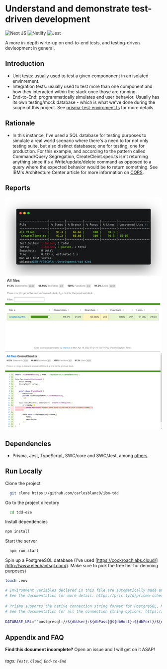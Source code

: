 
# Understand and demonstrate test-driven development

![Next JS](https://img.shields.io/badge/Next-black?style=for-the-badge&logo=next.js&logoColor=white)
![Netlify](https://img.shields.io/badge/Netlify-00C7B7?style=for-the-badge&logo=netlify&logoColor=white)
![Jest](https://img.shields.io/badge/-jest-%23C21325?style=for-the-badge&logo=jest&logoColor=white)

A more in-depth wirte-up on end-to-end tests, and testing-driven devleopment in general.

## Introduction
- Unit tests: usually used to test a given compononent in an isolated envinrement.
- Integration tests: usually used to test more than one component and how they interacted within the stack once those are running.
- End-to-End: programmatically simulates end user behavior. Usually has its own testing/mock database - which is what we've done during the scope of this project. See [prisma-test-enviroment.ts](prisma-test-enviroment.ts) for more details. 

## Rationale
- In this instance, I've used a SQL database for testing purposes to simulate a real world scenario where there's a need to for not only testing suite, but also distinct databases; one for testing, one for production. For this example, and according to the pattern called Command/Query Segregation, CreateCleint.spec.ts isn't returning anything since it's a Write/update/delete command as opposed to a query where the expected behavior would be to return something. See IBM's Architecture Center article for more information on [CQRS](https://www.ibm.com/cloud/architecture/architectures/event-driven-cqrs-pattern/). 

## Reports
![report](https://github.com/carlosblanc0/ibm-tdd/blob/main/assets/report.png?raw=true)
![ss-1](https://github.com/carlosblanc0/ibm-tdd/blob/main/assets/ss-1.png?raw=true)
![ss-2](https://github.com/carlosblanc0/ibm-tdd/blob/main/assets/ss-2.png?raw=true)
## Dependencies
- Prisma, Jest, TypeScript, SWC/core and SWC/Jest, among [others](package.json).

## Run Locally
Clone the project

```bash
  git clone https://github.com/carlosblanc0/ibm-tdd
```

Go to the project directory

```bash
  cd tdd-e2e
```

Install dependencies

```bash
npm install 
```

Start the server

```bash
  npm run start
```
 

Spin up a PostgreeSQL database (I've used [https://cockroachlabs.cloud/](http://www.elephantsql.com/). Make sure to pick the free tier for demoing purposes)

```bash
touch .env
```

```bash
# Environment variables declared in this file are automatically made available to Prisma.
# See the documentation for more detail: https://pris.ly/d/prisma-schema#accessing-environment-variables-from-the-schema

# Prisma supports the native connection string format for PostgreSQL, MySQL, SQLite, SQL Server, MongoDB and CockroachDB (Preview).
# See the documentation for all the connection string options: https://pris.ly/d/connection-strings

DATABASE_URL="`postgresql://${dbUser}:${dbPass}@${dbHost}:${dbPort}/${dbName}?schema=${this.schema}`;"
```

## Appendix and FAQ

**Find this document incomplete?** Open an issue and I will get on it ASAP!

###### tags: `Tests`, `Cloud`, `End-to-End`




